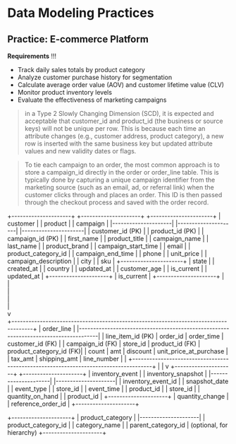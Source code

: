 # Data Modeling Practices

## Practice: E-commerce Platform

**Requirements**
!!!
- Track daily sales totals by product category
- Analyze customer purchase history for segmentation
- Calculate average order value (AOV) and customer lifetime value (CLV)
- Monitor product inventory levels
- Evaluate the effectiveness of marketing campaigns


> in a Type 2 Slowly Changing Dimension (SCD), it is expected and acceptable that customer_id and product_id (the business or source keys) will not be unique per row. This is because each time an attribute changes (e.g., customer address, product category), a new row is inserted with the same business key but updated attribute values and new validity dates or flags.

> To tie each campaign to an order, the most common approach is to store a campaign_id directly in the order or order_line table. This is typically done by capturing a unique campaign identifier from the marketing source (such as an email, ad, or referral link) when the customer clicks through and places an order. This ID is then passed through the checkout process and saved with the order record. 

+---------------------+         +---------------------+         +----------------------+
|     customer        |         |      product        |         |      campaign        |
|---------------------|         |---------------------|         |----------------------|
| customer_id (PK)    |         | product_id (PK)     |         | campaign_id (PK)     |
| first_name          |         | product_title       |         | campaign_name        |
| last_name           |         | product_brand       |         | campaign_start_time  |
| email               |         | product_category_id |         | campaign_end_time    |
| phone               |         | unit_price          |         | campaign_description |
| city                |         | sku                 |         +----------------------+
| state               |         | created_at          |
| country             |         | updated_at          |
| customer_age        |         | is_current          |
| updated_at          |         +---------------------+
| is_current          |
+---------------------+
         |                                       
         |                                       
         |                                      
         |                                       
         |                                       
         v                                       
+-------------------------------------------------------------------------------------+
|                                   order_line                                        |
|-------------------------------------------------------------------------------------|
| line_item_id (PK)    | order_id         | order_time      | customer_id (FK)        |
| campaign_id (FK)     | store_id         | product_id (FK) | product_category_id (FK)|
| count                | amt              | discount        | unit_price_at_purchase  |
| tax_amt              | shipping_amt     | line_number     |                         |
+-------------------------------------------------------------------------------------+
         |
         |
         v
+---------------------+         +---------------------+
|  inventory_event    |         | inventory_snapshot  |
|---------------------|         |---------------------|
| inventory_event_id  |         | snapshot_date       |
| event_type          |         | store_id            |
| event_time          |         | product_id          |
| store_id            |         | quantity_on_hand    |
| product_id          |         +---------------------+
| quantity_change     |
| reference_order_id  |
+---------------------+

+---------------------+
| product_category    |
|---------------------|
| product_category_id |
| category_name       |
| parent_category_id  | (optional, for hierarchy)
+---------------------+


